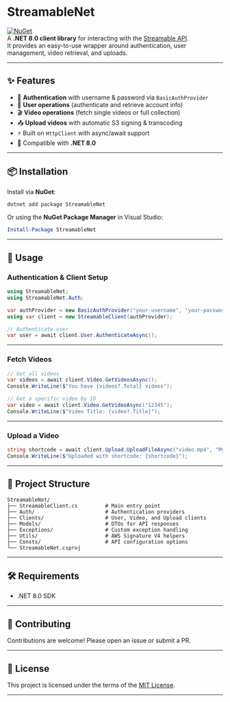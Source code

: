 ﻿# StreamableNet

[![NuGet](https://img.shields.io/nuget/v/StreamableNet.svg)](https://www.nuget.org/packages/StreamableNet/)  
A **.NET 8.0 client library** for interacting with the [Streamable API](https://streamable.com/).  
It provides an easy-to-use wrapper around authentication, user management, video retrieval, and uploads.

---

## ✨ Features
- 🔑 **Authentication** with username & password via `BasicAuthProvider`
- 👤 **User operations** (authenticate and retrieve account info)
- 🎬 **Video operations** (fetch single videos or full collection)
- 📤 **Upload videos** with automatic S3 signing & transcoding
- ⚡ Built on `HttpClient` with async/await support
- 🚀 Compatible with **.NET 8.0**

---

## 📦 Installation

Install via **NuGet**:

```bash
dotnet add package StreamableNet
````

Or using the **NuGet Package Manager** in Visual Studio:

```powershell
Install-Package StreamableNet
```

---

## 🚀 Usage

### Authentication & Client Setup

```csharp
using StreamableNet;
using StreamableNet.Auth;

var authProvider = new BasicAuthProvider("your-username", "your-password");
using var client = new StreamableClient(authProvider);

// Authenticate user
var user = await client.User.AuthenticateAsync();
```

---

### Fetch Videos

```csharp
// Get all videos
var videos = await client.Video.GetVideosAsync();
Console.WriteLine($"You have {videos?.Total} videos");

// Get a specific video by ID
var video = await client.Video.GetVideoAsync("12345");
Console.WriteLine($"Video Title: {video?.Title}");
```

---

### Upload a Video

```csharp
string shortcode = await client.Upload.UploadFileAsync("video.mp4", "My Test Upload");
Console.WriteLine($"Uploaded with shortcode: {shortcode}");
```

---

## 📂 Project Structure

```
StreamableNet/
├── StreamableClient.cs         # Main entry point
├── Auth/                       # Authentication providers
├── Clients/                    # User, Video, and Upload clients
├── Models/                     # DTOs for API responses
├── Exceptions/                 # Custom exception handling
├── Utils/                      # AWS Signature V4 helpers
├── Consts/                     # API configuration options
└── StreamableNet.csproj
```

---

## 🛠 Requirements

* .NET 8.0 SDK

---

## 🤝 Contributing

Contributions are welcome! Please open an issue or submit a PR.

---

## 📜 License

This project is licensed under the terms of the [MIT License](./LICENSE.txt).

---


